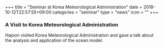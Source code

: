 +++
title = "Seminar at Korea Meteorological Administration"
date = 2018-10-12T22:57:55+09:00
categories = "seminar"
type = "news"
icon = ""
+++

### A Visit to Korea Meteorological Administration

Hajoon visited Korea Meteorological Administration and gave a talk about the analysis and application of the ocean model.
